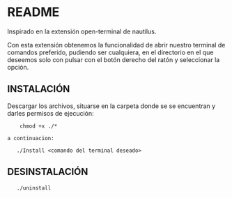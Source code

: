 # README

Inspirado en la extensión open-terminal de nautilus.

Con esta extensión obtenemos la funcionalidad de abrir nuestro terminal
de comandos preferido, pudiendo ser cualquiera, en el directorio en el que deseemos
solo con pulsar con el botón derecho del ratón y seleccionar la opción.

## INSTALACIÓN
Descargar los archivos, situarse en la carpeta donde se se encuentran
y darles permisos de ejecución:

```
    chmod +x ./*
```

    a continuacion:

```
   ./Install <comando del terminal deseado>
```

## DESINSTALACIÓN

```
   ./uninstall
```
